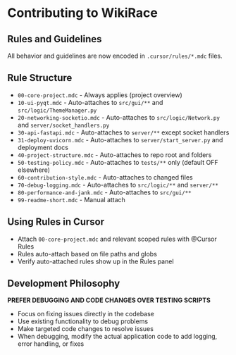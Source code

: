 # Contributing to WikiRace

## Rules and Guidelines
All behavior and guidelines are now encoded in `.cursor/rules/*.mdc` files.

## Rule Structure
- `00-core-project.mdc` - Always applies (project overview)
- `10-ui-pyqt.mdc` - Auto-attaches to `src/gui/**` and `src/logic/ThemeManager.py`
- `20-networking-socketio.mdc` - Auto-attaches to `src/logic/Network.py` and `server/socket_handlers.py`
- `30-api-fastapi.mdc` - Auto-attaches to `server/**` except socket handlers
- `31-deploy-uvicorn.mdc` - Auto-attaches to `server/start_server.py` and deployment docs
- `40-project-structure.mdc` - Auto-attaches to repo root and folders
- `50-testing-policy.mdc` - Auto-attaches to `tests/**` only (default OFF elsewhere)
- `60-contribution-style.mdc` - Auto-attaches to changed files
- `70-debug-logging.mdc` - Auto-attaches to `src/logic/**` and `server/**`
- `80-performance-and-jank.mdc` - Auto-attaches to `src/gui/**`
- `99-readme-short.mdc` - Manual attach

## Using Rules in Cursor
- Attach `00-core-project.mdc` and relevant scoped rules with @Cursor Rules
- Rules auto-attach based on file paths and globs
- Verify auto-attached rules show up in the Rules panel

## Development Philosophy
**PREFER DEBUGGING AND CODE CHANGES OVER TESTING SCRIPTS**
- Focus on fixing issues directly in the codebase
- Use existing functionality to debug problems
- Make targeted code changes to resolve issues
- When debugging, modify the actual application code to add logging, error handling, or fixes
